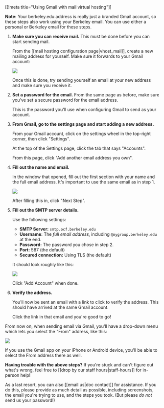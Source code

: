 [[!meta title="Using Gmail with mail virtual hosting"]]

**Note:** Your berkeley.edu address is really just a branded Gmail account, so
these steps also work using your Berkeley email. You can use either a personal
or Berkeley email for these steps.

1. **Make sure you can receive mail.** This must be done before you can start
   sending mail.

   From the [[mail hosting configuration page|vhost_mail]], create a new
   mailing address for yourself. Make sure it forwards to your Gmail account:

   ![](https://i.fluffy.cc/zBz5DtjQbDpR7nGDrZXJnNDrtPDkxtmR.png)

   Once this is done, try sending yourself an email at your new address and
   make sure you receive it.

2. **Set a password for the email.** From the same page as before, make sure
   you've set a secure password for the email address.

   This is the password you'll use when configuring Gmail to send as your
   account.

3. **From Gmail, go to the settings page and start adding a new address.**

   From your Gmail account, click on the settings wheel in the top-right
   corner, then click "Settings".

   At the top of the Settings page, click the tab that says "Accounts".

   From this page, click "Add another email address you own".

4. **Fill out the name and email.**

   In the window that opened, fill out the first section with your name and the
   full email address. It's important to use the same email as in step 1.

   ![](https://i.fluffy.cc/pp80jlHtz7M7CVvN2qBTpjc8sVBXLx42.png)

   After filling this in, click "Next Step".

5. **Fill out the SMTP server details.**

   Use the following settings:

   - **SMTP Server:** `smtp.ocf.berkeley.edu`
   - **Username:** The _full email address_, including
     `@mygroup.berkeley.edu` at the end.
   - **Password:** The password you chose in step 2.
   - **Port:** 587 (the default)
   - **Secured connection:** Using TLS (the default)

   It should look roughly like this:

   ![](https://i.fluffy.cc/Zk7LNFs9Brh2vn1vLnlCH2JbHqWQ6mln.png)

   Click "Add Account" when done.

6. **Verify the address.**

   You'll now be sent an email with a link to click to verify the address. This
   should have arrived at the same Gmail account.

   Click the link in that email and you're good to go!

From now on, when sending email via Gmail, you'll have a drop-down menu which
lets you select the "From" address, like this:

![](https://i.fluffy.cc/NlrKSbQG16MM6H2K6ZZF4l26D1pGBgjx.png)

If you use the Gmail app on your iPhone or Android device, you'll be able to
select the From address there as well.

**Having trouble with the above steps?** If you're stuck and can't figure out
what's wrong, feel free to [[drop by our staff hours|staff-hours]] for
in-person help!

As a last resort, you can also [[email us|doc contact]] for assistance. If you
do this, please provide as much detail as possible, including screenshots, the
email you're trying to use, and the steps you took. (But please _do not_ send
us your password!)
